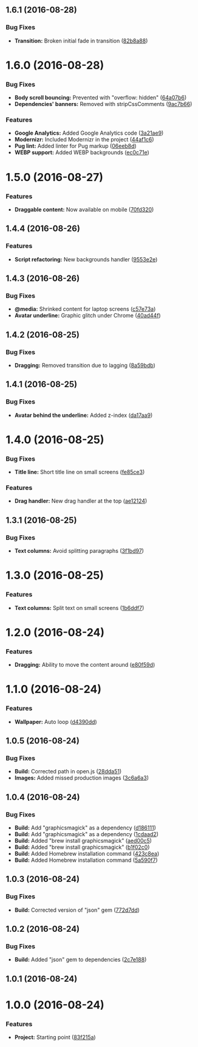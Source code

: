 <a name="1.6.1"></a>
## 1.6.1 (2016-08-28)


### Bug Fixes

* **Transition:** Broken initial fade in transition ([82b8a88](https://github.com/danielametodieva/danielametodieva.github.io/commit/82b8a88))



<a name="1.6.0"></a>
# 1.6.0 (2016-08-28)


### Bug Fixes

* **Body scroll bouncing:** Prevented with "overflow: hidden" ([64a07b6](https://github.com/danielametodieva/danielametodieva.github.io/commit/64a07b6))
* **Dependencies' banners:** Removed with stripCssComments ([9ac7b66](https://github.com/danielametodieva/danielametodieva.github.io/commit/9ac7b66))


### Features

* **Google Analytics:** Added Google Analytics code ([3a21ae9](https://github.com/danielametodieva/danielametodieva.github.io/commit/3a21ae9))
* **Modernizr:** Included Modernizr in the project ([44af1c6](https://github.com/danielametodieva/danielametodieva.github.io/commit/44af1c6))
* **Pug lint:** Added linter for Pug markup ([06eeb8d](https://github.com/danielametodieva/danielametodieva.github.io/commit/06eeb8d))
* **WEBP support:** Added WEBP backgrounds ([ec0c71e](https://github.com/danielametodieva/danielametodieva.github.io/commit/ec0c71e))



<a name="1.5.0"></a>
# 1.5.0 (2016-08-27)


### Features

* **Draggable content:** Now available on mobile ([70fd320](https://github.com/danielametodieva/danielametodieva.github.io/commit/70fd320))



<a name="1.4.4"></a>
## 1.4.4 (2016-08-26)


### Features

* **Script refactoring:** New backgrounds handler ([9553e2e](https://github.com/danielametodieva/danielametodieva.github.io/commit/9553e2e))



<a name="1.4.3"></a>
## 1.4.3 (2016-08-26)


### Bug Fixes

* **@media:** Shrinked content for laptop screens ([c57e73a](https://github.com/danielametodieva/danielametodieva.github.io/commit/c57e73a))
* **Avatar underline:** Graphic glitch under Chrome ([40ad44f](https://github.com/danielametodieva/danielametodieva.github.io/commit/40ad44f))



<a name="1.4.2"></a>
## 1.4.2 (2016-08-25)


### Bug Fixes

* **Dragging:** Removed transition due to lagging ([8a59bdb](https://github.com/danielametodieva/danielametodieva.github.io/commit/8a59bdb))



<a name="1.4.1"></a>
## 1.4.1 (2016-08-25)


### Bug Fixes

* **Avatar behind the underline:** Added z-index ([da17aa9](https://github.com/danielametodieva/danielametodieva.github.io/commit/da17aa9))



<a name="1.4.0"></a>
# 1.4.0 (2016-08-25)


### Bug Fixes

* **Title line:** Short title line on small screens ([fe85ce3](https://github.com/danielametodieva/danielametodieva.github.io/commit/fe85ce3))


### Features

* **Drag handler:** New drag handler at the top ([ae12124](https://github.com/danielametodieva/danielametodieva.github.io/commit/ae12124))



<a name="1.3.1"></a>
## 1.3.1 (2016-08-25)


### Bug Fixes

* **Text columns:** Avoid splitting paragraphs ([3f1bd97](https://github.com/danielametodieva/danielametodieva.github.io/commit/3f1bd97))



<a name="1.3.0"></a>
# 1.3.0 (2016-08-25)


### Features

* **Text columns:** Split text on small screens ([1b6ddf7](https://github.com/danielametodieva/danielametodieva.github.io/commit/1b6ddf7))



<a name="1.2.0"></a>
# 1.2.0 (2016-08-24)


### Features

* **Dragging:** Ability to move the content around ([e80f59d](https://github.com/danielametodieva/danielametodieva.github.io/commit/e80f59d))



<a name="1.1.0"></a>
# 1.1.0 (2016-08-24)


### Features

* **Wallpaper:** Auto loop ([d4390dd](https://github.com/danielametodieva/danielametodieva.github.io/commit/d4390dd))



<a name="1.0.5"></a>
## 1.0.5 (2016-08-24)


### Bug Fixes

* **Build:** Corrected path in open.js ([28dda51](https://github.com/danielametodieva/danielametodieva.github.io/commit/28dda51))
* **Images:** Added missed production images ([3c6a6a3](https://github.com/danielametodieva/danielametodieva.github.io/commit/3c6a6a3))



<a name="1.0.4"></a>
## 1.0.4 (2016-08-24)


### Bug Fixes

* **Build:** Add "graphicsmagick" as a dependency ([d186111](https://github.com/danielametodieva/danielametodieva.github.io/commit/d186111))
* **Build:** Add "graphicsmagick" as a dependency ([1cdaad2](https://github.com/danielametodieva/danielametodieva.github.io/commit/1cdaad2))
* **Build:** Added "brew install graphicsmagick" ([aed00c5](https://github.com/danielametodieva/danielametodieva.github.io/commit/aed00c5))
* **Build:** Added "brew install graphicsmagick" ([b1f02c0](https://github.com/danielametodieva/danielametodieva.github.io/commit/b1f02c0))
* **Build:** Added Homebrew installation command ([423c8ea](https://github.com/danielametodieva/danielametodieva.github.io/commit/423c8ea))
* **Build:** Added Homebrew installation command ([5a590f7](https://github.com/danielametodieva/danielametodieva.github.io/commit/5a590f7))



<a name="1.0.3"></a>
## 1.0.3 (2016-08-24)


### Bug Fixes

* **Build:** Corrected version of "json" gem ([772d7dd](https://github.com/danielametodieva/danielametodieva.github.io/commit/772d7dd))



<a name="1.0.2"></a>
## 1.0.2 (2016-08-24)


### Bug Fixes

* **Build:** Added "json" gem to dependencies ([2c7e188](https://github.com/danielametodieva/danielametodieva.github.io/commit/2c7e188))



<a name="1.0.1"></a>
## 1.0.1 (2016-08-24)



<a name="1.0.0"></a>
# 1.0.0 (2016-08-24)


### Features

* **Project:** Starting point ([83f215a](https://github.com/danielametodieva/danielametodieva.github.io/commit/83f215a))



